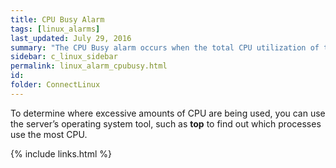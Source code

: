 ```yaml
---
title: ﻿CPU Busy Alarm
tags: [linux_alarms]
last_updated: July 29, 2016
summary: "The CPU Busy alarm occurs when the total CPU utilization of the system exceeds a threshold. The CPU may encounter a large number of requests, or you may have un-tuned SQL, which uses excessive amounts of CPU."
sidebar: c_linux_sidebar
permalink: linux_alarm_cpubusy.html
id:
folder: ConnectLinux
---
```



To determine where excessive amounts of CPU are being used, you can use the server’s operating system tool, such as **top** to find out which processes use the most CPU.


{% include links.html %}
